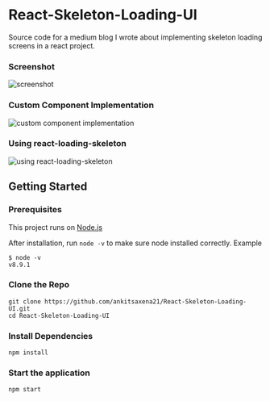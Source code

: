 # React-Skeleton-Loading-UI

Source code for a medium blog I wrote about implementing skeleton loading screens in a react project.

### Screenshot

![screenshot](https://raw.githubusercontent.com/ankitsaxena21/React-Skeleton-Loading-UI/main/Screenshots/Screenshot%202021-09-24%20at%206.32.15%20PM.png)

### Custom Component Implementation

![custom component implementation](https://raw.githubusercontent.com/ankitsaxena21/React-Skeleton-Loading-UI/main/Screenshots/cus.gif)

### Using react-loading-skeleton

![using react-loading-skeleton](https://raw.githubusercontent.com/ankitsaxena21/React-Skeleton-Loading-UI/main/Screenshots/lib.gif)


## Getting Started

### Prerequisites

This project runs on [Node.js](https://nodejs.org/en/)

After installation, run `node -v` to make sure node installed correctly. Example

```
$ node -v
v8.9.1
```

### Clone the Repo

```
git clone https://github.com/ankitsaxena21/React-Skeleton-Loading-UI.git
cd React-Skeleton-Loading-UI
```

### Install Dependencies

```
npm install
```
### Start the application

```
npm start
```

